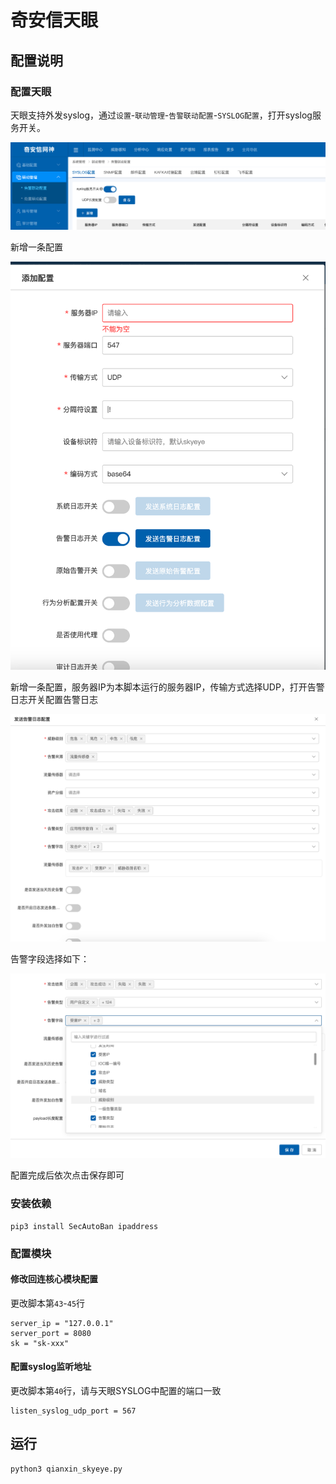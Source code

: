# 奇安信天眼

## 配置说明

### 配置天眼

天眼支持外发syslog，通过`设置`-`联动管理`-`告警联动配置`-`SYSLOG配置`，打开syslog服务开关。

![](./img/1.jpg)

新增一条配置

![](./img/2.jpg)

新增一条配置，服务器IP为本脚本运行的服务器IP，传输方式选择UDP，打开告警日志开关配置告警日志

![](./img/3.jpg)

告警字段选择如下：

![](./img/4.jpg)

配置完成后依次点击保存即可

### 安装依赖

```
pip3 install SecAutoBan ipaddress
```

### 配置模块

#### 修改回连核心模块配置

更改脚本第`43`-`45`行

```
server_ip = "127.0.0.1"
server_port = 8080
sk = "sk-xxx"
```

#### 配置syslog监听地址

更改脚本第`40`行，请与天眼SYSLOG中配置的端口一致

```
listen_syslog_udp_port = 567
```

## 运行

```shell
python3 qianxin_skyeye.py
```
